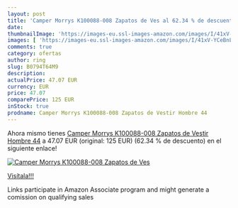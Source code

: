 ```yaml
---
layout: post
title: 'Camper Morrys K100088-008 Zapatos de Ves al 62.34 % de descuento'
date: 
thumbnailImage: 'https://images-eu.ssl-images-amazon.com/images/I/41xV-YCeBnL._SL200_.jpg'
images: [ 'https://images-eu.ssl-images-amazon.com/images/I/41xV-YCeBnL._SL200_.jpg' ]
comments: true
category: ofertas
author: ring
slug: B0794T64M9
description:
actualPrice: 47.07 EUR
currency: EUR
price: 47.07
comparePrice: 125 EUR
inStock: true
prodname: Camper Morrys K100088-008 Zapatos de Vestir Hombre 44
---
```


Ahora mismo tienes [Camper Morrys K100088-008 Zapatos de Vestir Hombre 44](https://www.amazon.es/dp/B0794T64M9/?tag=tolees-21) a 47.07 EUR (original: 125 EUR) (62.34 %  de descuento) en el siguiente enlace!

[![Camper Morrys K100088-008 Zapatos de Ves](https://images-eu.ssl-images-amazon.com/images/I/41xV-YCeBnL._SL200_.jpg)](https://www.amazon.es/dp/B0794T64M9/?tag=tolees-21)

[Visítala!!!](https://www.amazon.es/dp/B0794T64M9/?tag=tolees-21)

Links participate in Amazon Associate program and might generate a comission on qualifying sales
